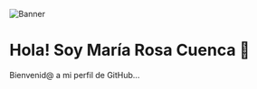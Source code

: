 ![Banner](https://media.licdn.com/dms/image/v2/D4D16AQE4vQYDo2CroQ/profile-displaybackgroundimage-shrink_350_1400/profile-displaybackgroundimage-shrink_350_1400/0/1729859659628?e=1747872000&v=beta&t=pNEldTf7NarqoRmMvqfRnKn0YnixglQXEXbVS_zYFWU)

# Hola! Soy María Rosa Cuenca 👋

Bienvenid@ a mi perfil de GitHub...

<!--
**mcuencac/mcuencac** is a ✨ _special_ ✨ repository because its `README.md` (this file) appears on your GitHub profile.

Here are some ideas to get you started:

- 🔭 I’m currently working on ...
- 🌱 I’m currently learning ...
- 👯 I’m looking to collaborate on ...
- 🤔 I’m looking for help with ...
- 💬 Ask me about ...
- 📫 How to reach me: ...
- 😄 Pronouns: ...
- ⚡ Fun fact: ...
-->
